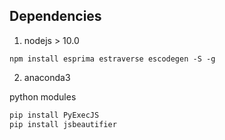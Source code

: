 ## Dependencies
1. nodejs > 10.0

```shell
npm install esprima estraverse escodegen -S -g
```

2. anaconda3

python modules
```bash
pip install PyExecJS
pip install jsbeautifier
```